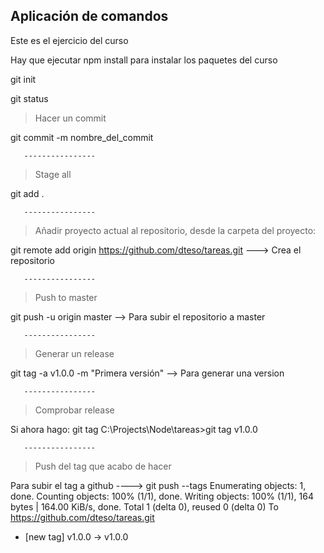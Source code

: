 ## Aplicación de comandos

Este es el ejercicio del curso

Hay que ejecutar npm install para instalar los paquetes del curso



git init

git status




> Hacer un commit

git commit -m nombre_del_commit

       ----------------

> Stage all

git add .

       ----------------

> Añadir proyecto actual al repositorio, desde la carpeta del proyecto:

git remote add origin https://github.com/dteso/tareas.git ---> Crea el repositorio

       ----------------

> Push to master

git push -u origin master --> Para subir el repositorio a master

       ----------------

> Generar un release

git tag -a v1.0.0 -m "Primera versión" --> Para generar una version

       ----------------

> Comprobar release

Si ahora hago: git tag
C:\Projects\Node\tareas>git tag
v1.0.0

       ----------------

> Push del tag que acabo de hacer

Para subir el tag a github ----> git push --tags
Enumerating objects: 1, done.
Counting objects: 100% (1/1), done.
Writing objects: 100% (1/1), 164 bytes | 164.00 KiB/s, done.
Total 1 (delta 0), reused 0 (delta 0)
To https://github.com/dteso/tareas.git
 * [new tag]         v1.0.0 -> v1.0.0